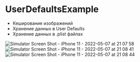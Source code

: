 # UserDefaultsExample

+ Кеширование изображений
+ Хранение данных в User Defaults
+ Хранение данных в .plist файлах

![Simulator Screen Shot - iPhone 11 - 2022-05-07 at 21 07 58](https://user-images.githubusercontent.com/101284761/167262640-1472d95f-3a5c-48ae-8daf-a4d0ee456a64.png)
![Simulator Screen Shot - iPhone 11 - 2022-05-07 at 21 08 41](https://user-images.githubusercontent.com/101284761/167262643-f7e72fd6-0122-4988-8dde-cffe06b3750f.png)
![Simulator Screen Shot - iPhone 11 - 2022-05-07 at 21 08 44](https://user-images.githubusercontent.com/101284761/167262645-7db3dbdf-4788-4ea0-ac5f-ba705bf8db1c.png)
